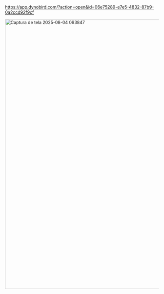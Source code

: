 https://app.dynobird.com/?action=open&id=06e75289-e7e5-4832-87b9-0a2ccd92f9cf

<img width="1253" height="881" alt="Captura de tela 2025-08-04 093847" src="https://github.com/user-attachments/assets/a6a0cea8-b864-45b2-a561-413ef700d9f2" />

